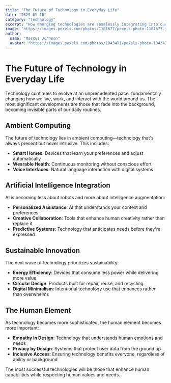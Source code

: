 ```yaml
---
title: "The Future of Technology in Everyday Life"
date: "2025-01-10"
category: "Technology"
excerpt: "How emerging technologies are seamlessly integrating into our daily routines, making life more efficient and connected."
image: "https://images.pexels.com/photos/1181677/pexels-photo-1181677.jpeg?auto=compress&cs=tinysrgb&w=1260&h=750&dpr=1"
author:
  name: "Marcus Johnson"
  avatar: "https://images.pexels.com/photos/1043471/pexels-photo-1043471.jpeg?auto=compress&cs=tinysrgb&w=150&h=150&dpr=1"
---
```


# The Future of Technology in Everyday Life

Technology continues to evolve at an unprecedented pace, fundamentally changing how we live, work, and interact with the world around us. The most significant developments are those that fade into the background, becoming invisible parts of our daily routines.

## Ambient Computing

The future of technology lies in ambient computing—technology that's always present but never intrusive. This includes:

- **Smart Homes**: Devices that learn your preferences and adjust automatically
- **Wearable Health**: Continuous monitoring without conscious effort
- **Voice Interfaces**: Natural language interaction with digital systems

## Artificial Intelligence Integration

AI is becoming less about robots and more about intelligence augmentation:

- **Personalized Assistance**: AI that understands your context and preferences
- **Creative Collaboration**: Tools that enhance human creativity rather than replace it
- **Predictive Systems**: Technology that anticipates needs before they're expressed

## Sustainable Innovation

The next wave of technology prioritizes sustainability:

- **Energy Efficiency**: Devices that consume less power while delivering more value
- **Circular Design**: Products built for repair, reuse, and recycling
- **Digital Minimalism**: Intentional technology use that enhances rather than overwhelms

## The Human Element

As technology becomes more sophisticated, the human element becomes more important:

- **Empathy in Design**: Technology that understands human emotions and needs
- **Privacy by Design**: Systems that protect user data from the ground up
- **Inclusive Access**: Ensuring technology benefits everyone, regardless of ability or background

The most successful technologies will be those that enhance human capabilities while respecting human values and needs.